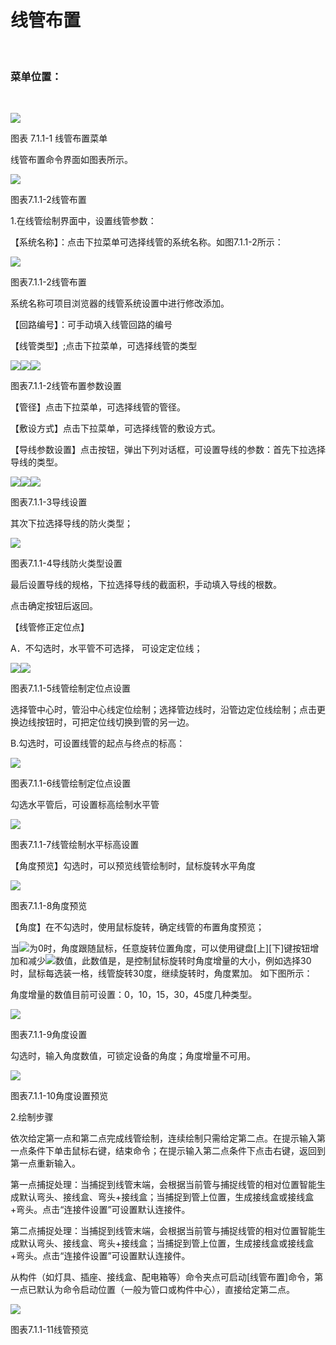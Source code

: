 # 线管布置
<br/>

### 菜单位置：
<br/>

![](file:///C:\Users\pkpm\AppData\Local\Temp\ksohtml5908\wps1.jpg)

图表 7.1.1\-1 线管布置菜单

线管布置命令界面如图表所示。

![](file:///C:\Users\pkpm\AppData\Local\Temp\ksohtml5908\wps2.jpg)

图表7.1.1\-2线管布置

1.在线管绘制界面中，设置线管参数：

【系统名称】：点击下拉菜单可选择线管的系统名称。如图7.1.1\-2所示：

![](file:///C:\Users\pkpm\AppData\Local\Temp\ksohtml5908\wps3.jpg)

图表7.1.1\-2线管布置

系统名称可项目浏览器的线管系统设置中进行修改添加。

【回路编号】：可手动填入线管回路的编号

【线管类型】;点击下拉菜单，可选择线管的类型

![](file:///C:\Users\pkpm\AppData\Local\Temp\ksohtml5908\wps4.jpg)![](file:///C:\Users\pkpm\AppData\Local\Temp\ksohtml5908\wps5.jpg)![](file:///C:\Users\pkpm\AppData\Local\Temp\ksohtml5908\wps6.jpg)

图表7.1.1\-2线管布置参数设置

【管径】点击下拉菜单，可选择线管的管径。

【敷设方式】点击下拉菜单，可选择线管的敷设方式。

【导线参数设置】点击按钮，弹出下列对话框，可设置导线的参数：首先下拉选择导线的类型。

![](file:///C:\Users\pkpm\AppData\Local\Temp\ksohtml5908\wps7.jpg)![](file:///C:\Users\pkpm\AppData\Local\Temp\ksohtml5908\wps8.jpg)![](file:///C:\Users\pkpm\AppData\Local\Temp\ksohtml5908\wps9.jpg)

图表7.1.1\-3导线设置

其次下拉选择导线的防火类型；

![](file:///C:\Users\pkpm\AppData\Local\Temp\ksohtml5908\wps10.jpg)

图表7.1.1\-4导线防火类型设置

最后设置导线的规格，下拉选择导线的截面积，手动填入导线的根数。

点击确定按钮后返回。

【线管修正定位点】

A．不勾选时，水平管不可选择， 可设定定位线；

![](file:///C:\Users\pkpm\AppData\Local\Temp\ksohtml5908\wps11.jpg)![](file:///C:\Users\pkpm\AppData\Local\Temp\ksohtml5908\wps12.jpg)

图表7.1.1\-5线管绘制定位点设置

选择管中心时，管沿中心线定位绘制；选择管边线时，沿管边定位线绘制；点击更换边线按钮时，可把定位线切换到管的另一边。

B.勾选时，可设置线管的起点与终点的标高：

![](file:///C:\Users\pkpm\AppData\Local\Temp\ksohtml5908\wps13.jpg)

图表7.1.1\-6线管绘制定位点设置

勾选水平管后，可设置标高绘制水平管

![](file:///C:\Users\pkpm\AppData\Local\Temp\ksohtml5908\wps14.jpg)

图表7.1.1\-7线管绘制水平标高设置

【角度预览】勾选时，可以预览线管绘制时，鼠标旋转水平角度

![](file:///C:\Users\pkpm\AppData\Local\Temp\ksohtml5908\wps15.jpg)

图表7.1.1\-8角度预览

【角度】在不勾选时，使用鼠标旋转，确定线管的布置角度预览；

当![](file:///C:\Users\pkpm\AppData\Local\Temp\ksohtml5908\wps16.jpg)为0时，角度跟随鼠标，任意旋转位置角度，可以使用键盘\[上\]\[下\]键按钮增加和减少![](file:///C:\Users\pkpm\AppData\Local\Temp\ksohtml5908\wps17.jpg)数值，此数值是，是控制鼠标旋转时角度增量的大小，例如选择30时，鼠标每选装一格，线管旋转30度，继续旋转时，角度累加。 如下图所示：

角度增量的数值目前可设置：0，10，15，30，45度几种类型。

![](file:///C:\Users\pkpm\AppData\Local\Temp\ksohtml5908\wps18.jpg)

图表7.1.1\-9角度设置

勾选时，输入角度数值，可锁定设备的角度；角度增量不可用。

![](file:///C:\Users\pkpm\AppData\Local\Temp\ksohtml5908\wps19.jpg)

图表7.1.1\-10角度设置预览

2.绘制步骤

依次给定第一点和第二点完成线管绘制，连续绘制只需给定第二点。在提示输入第一点条件下单击鼠标右键，结束命令；在提示输入第二点条件下点击右键，返回到第一点重新输入。

第一点捕捉处理：当捕捉到线管末端，会根据当前管与捕捉线管的相对位置智能生成默认弯头、接线盒、弯头+接线盒；当捕捉到管上位置，生成接线盒或接线盒+弯头。点击“连接件设置”可设置默认连接件。

第二点捕捉处理：当捕捉到线管末端，会根据当前管与捕捉线管的相对位置智能生成默认弯头、接线盒、弯头+接线盒；当捕捉到管上位置，生成接线盒或接线盒+弯头。点击“连接件设置”可设置默认连接件。

从构件（如灯具、插座、接线盒、配电箱等）命令夹点可启动\[线管布置\]命令，第一点已默认为命令启动位置（一般为管口或构件中心），直接给定第二点。

![](file:///C:\Users\pkpm\AppData\Local\Temp\ksohtml5908\wps20.jpg)

图表7.1.1\-11线管预览
